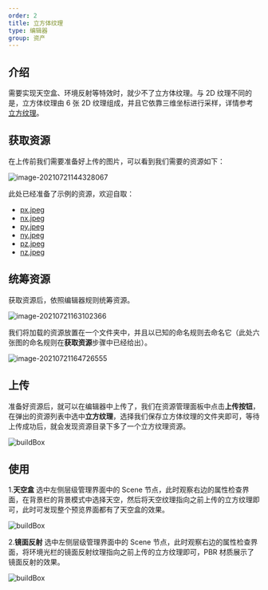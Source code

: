 ```yaml
---
order: 2
title: 立方体纹理
type: 编辑器
group: 资产
---
```


## 介绍

需要实现天空盒、环境反射等特效时，就少不了立方体纹理。与 2D 纹理不同的是，立方体纹理由 6 张 2D 纹理组成，并且它依靠三维坐标进行采样，详情参考[立方纹理](${docs}texture-cn#2-立方纹理)。

## 获取资源
在上传前我们需要准备好上传的图片，可以看到我们需要的资源如下：

<img src="https://gw.alipayobjects.com/mdn/rms_d27172/afts/img/A*r-XPSaUTEnEAAAAAAAAAAAAAARQnAQ" alt="image-20210721144328067" style="zoom:100%;" />

此处已经准备了示例的资源，欢迎自取：
- [px.jpeg](https://gw.alipayobjects.com/mdn/rms_7c464e/afts/img/A*Bk5FQKGOir4AAAAAAAAAAAAAARQnAQ)
- [nx.jpeg](https://gw.alipayobjects.com/mdn/rms_7c464e/afts/img/A*_cPhR7JMDjkAAAAAAAAAAAAAARQnAQ)
- [py.jpeg](https://gw.alipayobjects.com/mdn/rms_7c464e/afts/img/A*trqjQp1nOMQAAAAAAAAAAAAAARQnAQ)
- [ny.jpeg](https://gw.alipayobjects.com/mdn/rms_7c464e/afts/img/A*_RXwRqwMK3EAAAAAAAAAAAAAARQnAQ)
- [pz.jpeg](https://gw.alipayobjects.com/mdn/rms_7c464e/afts/img/A*q4Q6TroyuXcAAAAAAAAAAAAAARQnAQ)
- [nz.jpeg](https://gw.alipayobjects.com/mdn/rms_7c464e/afts/img/A*DP5QTbTSAYgAAAAAAAAAAAAAARQnAQ)

## 统筹资源
获取资源后，依照编辑器规则统筹资源。

![image-20210721163102366](https://gw.alipayobjects.com/zos/OasisHub/38db3f7a-39f9-41ff-90a5-917ccbe205a2/image-20210721163102366.png)

我们将加载的资源放置在一个文件夹中，并且以已知的命名规则去命名它（此处六张图的命名规则在**获取资源**步骤中已经给出）。

![image-20210721164726555](https://gw.alipayobjects.com/zos/OasisHub/799d7c05-1347-4379-92a9-fb1b469d99ea/image-20210721164726555.png)

## 上传
准备好资源后，就可以在编辑器中上传了，我们在资源管理面板中点击**上传按钮**，在弹出的资源列表中选中**立方纹理**，选择我们保存立方体纹理的文件夹即可，等待上传成功后，就会发现资源目录下多了一个立方纹理资源。

![buildBox](https://gw.alipayobjects.com/zos/OasisHub/45c8d8cb-0b90-4e84-8c8f-92670c7805f7/buildBox.gif)

## 使用
1.**天空盒**
选中左侧层级管理界面中的 Scene 节点，此时观察右边的属性检查界面，在背景栏的背景模式中选择天空，然后将天空纹理指向之前上传的立方纹理即可，此时可发现整个预览界面都有了天空盒的效果。

![buildBox](https://gw.alipayobjects.com/zos/OasisHub/9282c711-afc8-46fb-b118-9a0ceb69829e/buildBox.gif)

2.**镜面反射**
选中左侧层级管理界面中的 Scene 节点，此时观察右边的属性检查界面，将环境光栏的镜面反射纹理指向之前上传的立方纹理即可，PBR 材质展示了镜面反射的效果。

![buildBox](https://gw.alipayobjects.com/zos/OasisHub/6855c14c-6e20-45b5-b11d-bf1a3a95c429/buildBox.gif)
